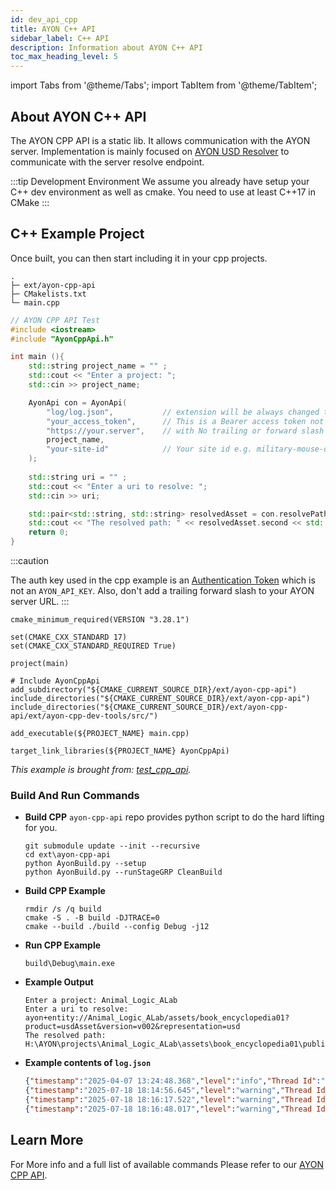 ```yaml
---
id: dev_api_cpp
title: AYON C++ API
sidebar_label: C++ API
description: Information about AYON C++ API
toc_max_heading_level: 5
---
```


import Tabs from '@theme/Tabs';
import TabItem from '@theme/TabItem';

## About AYON C++ API

The AYON CPP API is a static lib. It allows communication with the AYON server.
Implementation is mainly focused on [AYON USD Resolver](dev_api_usd_resolver.md) to communicate with the server resolve endpoint.

:::tip Development Environment
We assume you already have setup your C++ dev environment as well as cmake.
You need to use at least C++17 in CMake
:::


## C++ Example Project

Once built, you can then start including it in your cpp projects.

<Tabs>
  <TabItem value="Project Structure" label="Project Structure" default>

```
.
├─ ext/ayon-cpp-api
├─ CMakelists.txt
└─ main.cpp
```
  </TabItem>
  <TabItem value="main.cpp" label="main.cpp" default>

```cpp
// AYON CPP API Test
#include <iostream>
#include "AyonCppApi.h"

int main (){
    std::string project_name = "" ;
    std::cout << "Enter a project: ";
    std::cin >> project_name;

    AyonApi con = AyonApi(
        "log/log.json",           // extension will be always changed to json
        "your_access_token",      // This is a Bearer access token not AYON_API_KEY
        "https://your.server",    // with No trailing or forward slash at the end.
        project_name,
        "your-site-id"            // Your site id e.g. military-mouse-of-jest
    );
    
    std::string uri = "" ;
    std::cout << "Enter a uri to resolve: ";
    std::cin >> uri;

    std::pair<std::string, std::string> resolvedAsset = con.resolvePath(uri);
    std::cout << "The resolved path: " << resolvedAsset.second << std::endl;
    return 0;
}
```
:::caution

The auth key used in the cpp example is an [Authentication Token](https://community.ynput.io/t/ayon-rest-api-guide/1268#get-authentication-token-6) which is not an `AYON_API_KEY`.
Also, don't add a trailing forward slash to your AYON server URL.
:::

  </TabItem>
  <TabItem value="CMakeLists.txt" label="CMakeLists.txt">

```shell
cmake_minimum_required(VERSION "3.28.1")

set(CMAKE_CXX_STANDARD 17)
set(CMAKE_CXX_STANDARD_REQUIRED True)

project(main)

# Include AyonCppApi 
add_subdirectory("${CMAKE_CURRENT_SOURCE_DIR}/ext/ayon-cpp-api")
include_directories("${CMAKE_CURRENT_SOURCE_DIR}/ext/ayon-cpp-api")
include_directories("${CMAKE_CURRENT_SOURCE_DIR}/ext/ayon-cpp-api/ext/ayon-cpp-dev-tools/src/")

add_executable(${PROJECT_NAME} main.cpp)

target_link_libraries(${PROJECT_NAME} AyonCppApi)
```
  </TabItem>
</Tabs>

*This example is brought from: [test_cpp_api](https://github.com/MustafaJafar/ayon-recipes/tree/main/test_cpp_api).*


### Build And Run Commands

- **Build CPP**
    `ayon-cpp-api` repo provides python script to do the hard lifting for you.
    ```
    git submodule update --init --recursive
    cd ext\ayon-cpp-api
    python AyonBuild.py --setup
    python AyonBuild.py --runStageGRP CleanBuild
    ```
- **Build CPP Example**
    ```
    rmdir /s /q build
    cmake -S . -B build -DJTRACE=0 
    cmake --build ./build --config Debug -j12
    ```
- **Run CPP Example**
    ```
    build\Debug\main.exe
    ```
- **Example Output**
    ```
    Enter a project: Animal_Logic_ALab
    Enter a uri to resolve: ayon+entity://Animal_Logic_ALab/assets/book_encyclopedia01?product=usdAsset&version=v002&representation=usd
    The resolved path: H:\AYON\projects\Animal_Logic_ALab\assets\book_encyclopedia01\publish\usd\usdAsset\v002\ALA_book_encyclopedia01_usdAsset_v002.usd
    ```
- **Example contents of `log.json`**
    ```json
    {"timestamp":"2025-04-07 13:24:48.368","level":"info","Thread Id":"5832","Process Id":"13732","message":"Connected to the Ayon server : 200"}
    {"timestamp":"2025-07-18 18:14:56.645","level":"warning","Thread Id":"34840","Process Id":"40096","message":"asset identification cant be generated {"entities":[],"error":"Invalid scheme: h","uri":"H:\\AYON\\projects\\Animal_Logic_ALab\\assets\\book_encyclopedia01\\publish\\usd\\usdAsset\\v002\\ALA_book_encyclopedia01_usdAsset_v002.usd"}"}
    {"timestamp":"2025-07-18 18:16:17.522","level":"warning","Thread Id":"564","Process Id":"37400","message":"asset identification cant be generated {"entities":[{}],"uri":"ayon+entity://Animal_Logic_ALab/assets/book_encyclopedia01?product=usdAsset"}"}
    {"timestamp":"2025-07-18 18:16:48.017","level":"warning","Thread Id":"33948","Process Id":"38436","message":"asset identification cant be generated {"entities":[],"error":"Invalid scheme: ","uri":"{root[work]}/Animal_Logic_ALab/assets/book_encyclopedia01/work/lookdev/ALA_book_encyclopedia01_lookdev_v001.hip"}"}
    ```

## Learn More

For More info and a full list of available commands
Please refer to our [AYON CPP API](https://ynput.github.io/ayon-cpp-api/).